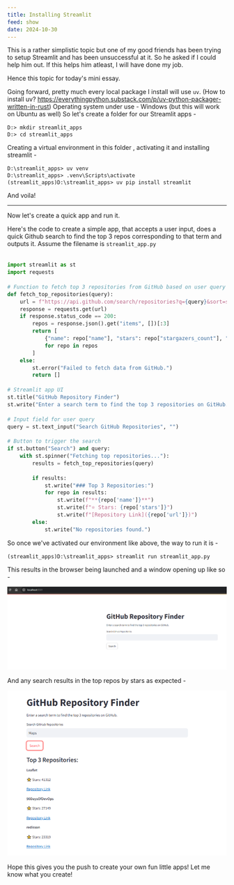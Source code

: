 ```yaml
---
title: Installing Streamlit
feed: show
date: 2024-10-30
---
```



This is a rather simplistic topic but one of my good friends has been trying to setup Streamlit and has been unsuccessful at it. So he asked if I could help him out.  If this helps him atleast, I will have done my job. 

Hence this topic for today's mini essay.

Going forward, pretty much every local package I install will use `uv`. 
(How to install uv? https://everythingpython.substack.com/p/uv-python-packager-written-in-rust)
Operating system under use - Windows (but this will work on Ubuntu as well)
So let's create a folder for our Streamlit apps - 

```shell
D:> mkdir streamlit_apps
D:> cd streamlit_apps
```

Creating a virtual environment in this folder , activating it and installing streamlit - 
```shell
D:\streamlit_apps> uv venv
D:\streamlit_apps> .venv\Scripts\activate
(streamlit_apps)D:\streamlit_apps> uv pip install streamlit
```

And voila!

---

Now let's create a quick app and run it. 

Here's the code to create a simple app, that accepts a user input, does a quick Github search to find the top 3 repos corresponding to that term and outputs it. Assume the filename is `streamlit_app.py`


```python

import streamlit as st
import requests

# Function to fetch top 3 repositories from GitHub based on user query
def fetch_top_repositories(query):
    url = f"https://api.github.com/search/repositories?q={query}&sort=stars&order=desc"
    response = requests.get(url)
    if response.status_code == 200:
        repos = response.json().get("items", [])[:3]
        return [
            {"name": repo["name"], "stars": repo["stargazers_count"], "url": repo["html_url"]}
            for repo in repos
        ]
    else:
        st.error("Failed to fetch data from GitHub.")
        return []

# Streamlit app UI
st.title("GitHub Repository Finder")
st.write("Enter a search term to find the top 3 repositories on GitHub.")

# Input field for user query
query = st.text_input("Search GitHub Repositories", "")

# Button to trigger the search
if st.button("Search") and query:
    with st.spinner("Fetching top repositories..."):
        results = fetch_top_repositories(query)
        
        if results:
            st.write("### Top 3 Repositories:")
            for repo in results:
                st.write(f"**{repo['name']}**")
                st.write(f"⭐ Stars: {repo['stars']}")
                st.write(f"[Repository Link]({repo['url']})")
        else:
            st.write("No repositories found.")
```


So once we've activated our environment like above, the way to run it is - 


```
(streamlit_apps)D:\streamlit_apps> streamlit run streamlit_app.py
```


This results in the browser being launched and a window opening up like so - 

![Alt Text](/assets/img/install-streamlit/1.png)


And any search results in the top repos by stars as expected - 

![Alt Text](/assets/img/install-streamlit/2.png)


Hope this gives you the push to create your own fun little apps!
Let me know what you create!